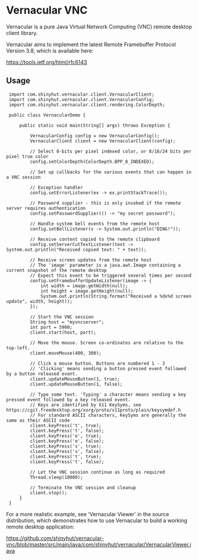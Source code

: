 # Vernacular VNC

Vernacular is a pure Java Virtual Network Computing (VNC) remote desktop client library.

Vernacular aims to implement the latest Remote Framebuffer Protocol Version 3.8, which is available here:

https://tools.ietf.org/html/rfc6143

## Usage

```
 import com.shinyhut.vernacular.client.VernacularClient;
 import com.shinyhut.vernacular.client.VernacularConfig;
 import com.shinyhut.vernacular.client.rendering.ColorDepth;
 
 public class VernacularDemo {
 
     public static void main(String[] args) throws Exception {
 
         VernacularConfig config = new VernacularConfig();
         VernacularClient client = new VernacularClient(config);
 
         // Select 8-bits per pixel indexed color, or 8/16/24 bits per pixel true color
         config.setColorDepth(ColorDepth.BPP_8_INDEXED);
 
         // Set up callbacks for the various events that can happen in a VNC session
 
         // Exception handler
         config.setErrorListener(ex -> ex.printStackTrace());
 
         // Password supplier - this is only invoked if the remote server requires authentication
         config.setPasswordSupplier(() -> "my secret password");
 
         // Handle system bell events from the remote host
         config.setBellListener(v -> System.out.println("DING!"));
 
         // Receive content copied to the remote clipboard
         config.setServerCutTextListener(text -> System.out.println("Received copied text: " + text));
 
         // Receive screen updates from the remote host
         // The 'image' parameter is a java.awt.Image containing a current snapshot of the remote desktop
         // Expect this event to be triggered several times per second
         config.setFramebufferUpdateListener(image -> {
             int width = image.getWidth(null);
             int height = image.getHeight(null);
             System.out.println(String.format("Received a %dx%d screen update", width, height));
         });
 
         // Start the VNC session
         String host = "myvncserver";
         int port = 5900;
         client.start(host, port);
 
         // Move the mouse. Screen co-ordinates are relative to the top-left. 
         client.moveMouse(400, 300);
 
         // Click a mouse button. Buttons are numbered 1 - 3
         // 'Clicking' means sending a button pressed event followed by a button released event.
         client.updateMouseButton(1, true);
         client.updateMouseButton(1, false);
 
         // Type some text. 'Typing' a character means sending a key pressed event followed by a key released event.
         // Keys are identified by X11 KeySyms, see https://cgit.freedesktop.org/xorg/proto/x11proto/plain/keysymdef.h
         // For standard ASCII characters, KeySyms are generally the same as their ASCII code
         client.keyPress('t', true);
         client.keyPress('t', false);
         client.keyPress('e', true);
         client.keyPress('e', false);
         client.keyPress('s', true);
         client.keyPress('s', false);
         client.keyPress('t', true);
         client.keyPress('t', false);
 
         // Let the VNC session continue as long as required
         Thread.sleep(10000);
 
         // Terminate the VNC session and cleanup
         client.stop();
     }
 }
```

For a more realistic example, see 'Vernacular Viewer' in the source distribution, which demonstrates how to use Vernacular to build a working remote desktop application: 

https://github.com/shinyhut/vernacular-vnc/blob/master/src/main/java/com/shinyhut/vernacular/VernacularViewer.java
